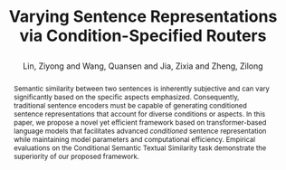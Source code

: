---
layout: pub
type: inproceedings
title: >
    Varying Sentence Representations via Condition-Specified Routers
author: Lin, Ziyong and Wang, Quansen and Jia, Zixia and Zheng, Zilong
abbr: EMNLP'24
correspondence: Jia, Zixia and Zheng, Zilong
# equalauthor: Li, Junpeng and Jia, Zixia
# pdf: https://aclanthology.org/2023.emnlp-main.334.pdf
# booktitle: The Conference on Empirical Methods in Natural Language Processing (EMNLP)
booktitle: EMNLP
# arxiv: 2311.07314
# code: https://github.com/bigai-nlco/DocGNRE
year: 2024
selected: true
abstract: >
    Semantic similarity between two sentences is inherently subjective and can vary significantly based on the specific aspects emphasized. Consequently, traditional sentence encoders must be capable of generating conditioned sentence representations that account for diverse conditions or aspects. In this paper, we propose a novel yet efficient framework based on transformer-based language models that facilitates advanced <em>conditioned</em> sentence representation while maintaining model parameters and computational efficiency. Empirical evaluations on the Conditional Semantic Textual Similarity task demonstrate the superiority of our proposed framework.
bibtex: >
    @inproceedings{lin2024csr,
        title={Varying Sentence Representations via Condition-Specified Routers},
        author={Lin, Ziyong and Wang, Quansen and Jia, Zixia and Zheng, Zilong},
        booktitle={The 2024 Conference on Empirical Methods in Natural Language Processing (EMNLP)},
        year={2024}
    }
---